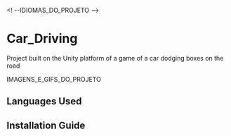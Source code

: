 <!-- BADGES -->
<! --IDIOMAS_DO_PROJETO -->

# Car_Driving
Project built on the Unity platform of a game of a car dodging boxes on the road

IMAGENS_E_GIFS_DO_PROJETO

## Languages Used
<!-- C# Icon -->
<!-- Unity -->

## Installation Guide
